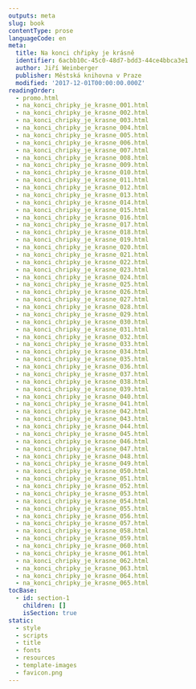 ```yaml
---
outputs: meta
slug: book
contentType: prose
languageCode: en
meta:
  title: Na konci chřipky je krásně
  identifier: 6acbb10c-45c0-48d7-bdd3-44ce4bbca3e1
  author: Jiří Weinberger
  publisher: Městská knihovna v Praze
  modified: '2017-12-01T00:00:00.000Z'
readingOrder:
  - promo.html
  - na_konci_chripky_je_krasne_001.html
  - na_konci_chripky_je_krasne_002.html
  - na_konci_chripky_je_krasne_003.html
  - na_konci_chripky_je_krasne_004.html
  - na_konci_chripky_je_krasne_005.html
  - na_konci_chripky_je_krasne_006.html
  - na_konci_chripky_je_krasne_007.html
  - na_konci_chripky_je_krasne_008.html
  - na_konci_chripky_je_krasne_009.html
  - na_konci_chripky_je_krasne_010.html
  - na_konci_chripky_je_krasne_011.html
  - na_konci_chripky_je_krasne_012.html
  - na_konci_chripky_je_krasne_013.html
  - na_konci_chripky_je_krasne_014.html
  - na_konci_chripky_je_krasne_015.html
  - na_konci_chripky_je_krasne_016.html
  - na_konci_chripky_je_krasne_017.html
  - na_konci_chripky_je_krasne_018.html
  - na_konci_chripky_je_krasne_019.html
  - na_konci_chripky_je_krasne_020.html
  - na_konci_chripky_je_krasne_021.html
  - na_konci_chripky_je_krasne_022.html
  - na_konci_chripky_je_krasne_023.html
  - na_konci_chripky_je_krasne_024.html
  - na_konci_chripky_je_krasne_025.html
  - na_konci_chripky_je_krasne_026.html
  - na_konci_chripky_je_krasne_027.html
  - na_konci_chripky_je_krasne_028.html
  - na_konci_chripky_je_krasne_029.html
  - na_konci_chripky_je_krasne_030.html
  - na_konci_chripky_je_krasne_031.html
  - na_konci_chripky_je_krasne_032.html
  - na_konci_chripky_je_krasne_033.html
  - na_konci_chripky_je_krasne_034.html
  - na_konci_chripky_je_krasne_035.html
  - na_konci_chripky_je_krasne_036.html
  - na_konci_chripky_je_krasne_037.html
  - na_konci_chripky_je_krasne_038.html
  - na_konci_chripky_je_krasne_039.html
  - na_konci_chripky_je_krasne_040.html
  - na_konci_chripky_je_krasne_041.html
  - na_konci_chripky_je_krasne_042.html
  - na_konci_chripky_je_krasne_043.html
  - na_konci_chripky_je_krasne_044.html
  - na_konci_chripky_je_krasne_045.html
  - na_konci_chripky_je_krasne_046.html
  - na_konci_chripky_je_krasne_047.html
  - na_konci_chripky_je_krasne_048.html
  - na_konci_chripky_je_krasne_049.html
  - na_konci_chripky_je_krasne_050.html
  - na_konci_chripky_je_krasne_051.html
  - na_konci_chripky_je_krasne_052.html
  - na_konci_chripky_je_krasne_053.html
  - na_konci_chripky_je_krasne_054.html
  - na_konci_chripky_je_krasne_055.html
  - na_konci_chripky_je_krasne_056.html
  - na_konci_chripky_je_krasne_057.html
  - na_konci_chripky_je_krasne_058.html
  - na_konci_chripky_je_krasne_059.html
  - na_konci_chripky_je_krasne_060.html
  - na_konci_chripky_je_krasne_061.html
  - na_konci_chripky_je_krasne_062.html
  - na_konci_chripky_je_krasne_063.html
  - na_konci_chripky_je_krasne_064.html
  - na_konci_chripky_je_krasne_065.html
tocBase:
  - id: section-1
    children: []
    isSection: true
static:
  - style
  - scripts
  - title
  - fonts
  - resources
  - template-images
  - favicon.png
---
```


